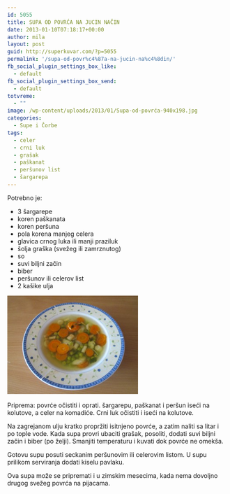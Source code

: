 ```yaml
---
id: 5055
title: SUPA OD POVRĆA NA JUCIN NAČIN
date: 2013-01-10T07:18:17+00:00
author: mila
layout: post
guid: http://superkuvar.com/?p=5055
permalink: '/supa-od-povr%c4%87a-na-jucin-na%c4%8din/'
fb_social_plugin_settings_box_like:
  - default
fb_social_plugin_settings_box_send:
  - default
totvreme:
  - ""
image: /wp-content/uploads/2013/01/Supa-od-povrća-940x198.jpg
categories:
  - Supe i Čorbe
tags:
  - celer
  - crni luk
  - grašak
  - paškanat
  - peršunov list
  - šargarepa
---
```

Potrebno je:

  * 3 šargarepe
  * koren paškanata
  * koren peršuna
  * pola korena manjeg celera
  * glavica crnog luka ili manji praziluk
  * šolja graška (svežeg ili zamrznutog)
  * so
  * suvi biljni začin
  * biber
  * peršunov ili celerov list
  * 2 kašike ulja

<img class="alignnone size-medium wp-image-5056" src="/wp-content/uploads/2013/01/Supa-od-povrća-300x225.jpg" alt="Supa od povrća" width="300" height="225" /> 

Priprema: povrće očistiti i oprati. šargarepu, paškanat i peršun iseći na kolutove, a celer na komadiće. Crni luk očistiti i iseći na kolutove.

Na zagrejanom ulju kratko propržiti isitnjeno povrće, a zatim naliti sa litar i po tople vode. Kada supa provri ubaciti grašak, posoliti, dodati suvi biljni začin i biber (po želji). Smanjiti temperaturu i kuvati dok povrće ne omekša.

Gotovu supu posuti seckanim peršunovim ili celerovim listom. U supu prilikom serviranja dodati kiselu pavlaku.

Ova supa može se pripremati i u zimskim mesecima, kada nema dovoljno drugog svežeg povrća na pijacama.
